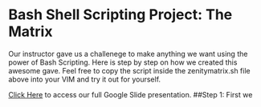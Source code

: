 # Bash Shell Scripting Project: The Matrix
Our instructor gave us a challenege to make anything we want using the power of Bash Scripting. Here is step by step on how we created this awesome gave. Feel free to copy the script inside the zenitymatrix.sh file above into your VIM and try it out for yourself. 

<a href="https://docs.google.com/presentation/d/1g3Gan7oUB3WltLICa4VaT7QZt4sqFs4XnMovN9P2ino/edit?usp=sharing">Click Here</a> to access our full Google Slide presentation.
##Step 1:
First we 
